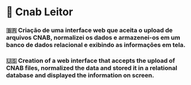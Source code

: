 # 🤖 Cnab Leitor

### 🇧🇷 Criação de uma interface web que aceita o upload de arquivos CNAB, normalizei os dados e armazenei-os em um banco de dados relacional e exibindo as informações em tela.

### 🇺🇸 Creation of a web interface that accepts the upload of CNAB files, normalized the data and stored it in a relational database and displayed the information on screen.


